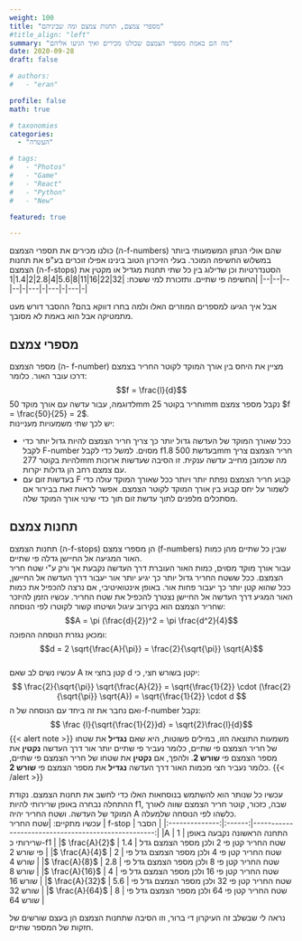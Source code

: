 ```yaml
---
weight: 100
title: "מספרי צמצם, תחנות צמצם ומה שביניהם"
#title_align: "left"
summary: "מה הם באמת מספרי הצמצם שכולנו מכירים ואיך הגיעו אליהם"
date: 2020-09-28
draft: false

# authors: 
#   - "eran"

profile: false
math: true

# taxonomies
categories: 
  - "העשרה"

# tags:
#   - "Photos"
#   - "Game"
#   - "React"
#   - "Python"
#   - "New"

featured: true

---
```


כולנו מכירים את תספרי הצמצם (ה-f-numbers) שהם אולי הנתון המשמעותי ביותר במשלוש החשיפה המוכר. בעלי הזיכרון הטוב בינינו אפילו זוכרים בע"פ את תחנות הצמצם (ה-f-stops) הסטנדרטיות וכן שדילוג בין כל שתי תחנות מגדיל או מקטין את החשיפה פי שתיים. ותזכורת למי ששכח:
|32|22|16|11|8|5.6|4|2.8|2|1.4|1|
|--|--|--|--|-|---|-|---|-|---|-|

אבל איך הגיעו למספרים המוזרים האלו ולמה בחרו דווקא בהם? ההסבר דורש מעט מתמטיקה אבל הוא באמת לא מסובך.

## מספרי צמצם
מספר הצמצם (ה- f-number) מציין את היחס בין אורך המוקד לקוטר החריר בצמצם דרכו עובר האור. כלומר: $$f = \frac{l}{d}$$
לדוגמה, עבור עדשה עם אורך מוקד 50mm וחריר בקוטר 25mm נקבל מספר צמצם $f = \frac{50}{25} = 2$.  
יש לכך שתי משמעויות מעניינות:
* ככל שאורך המוקד של העדשה גדול יותר כך צריך חריר הצמצם להיות גדול יותר כדי לקבל F-number מסוים. למשל כדי לקבל f1.8 בעדשת 500mm חריר הצמצם צריך להיות בקוטר 277mm מה שכמובן מחייב עדשה ענקית. זו הסיבה שעדשות ארוכות עם צמצם רחב הן גדולות יקרות.
* בעדשות זום עם F קבוע חריר הצמצם נפתח יותר ויותר ככל שאורך המוקד עולה כדי לשמור על יחס קבוע בין אורך המוקד לקוטר הצמצם. אפשר לראות זאת בבירור אם מסתכלים מלפנים לתוך עדשת זום תוך כדי שינוי אורך המוקד שלה.

## תחנות צמצם
תחנות הצמצם (ה-f-stops) הן מספרי צמצם (f-numbers) שבין כל שתיים מהן כמות האור המגיעה אל החיישן גדלה פי שתיים.  
עבור אורך מוקד מסוים, כמות האור העוברת דרך העדשה נקבעת אך ורק ע"י שטח חריר הצמצם. ככל ששטח החריר גדול יותר כך יגיע יותר אור יעבור דרך העדשה אל החיישן, ככל שהוא קטן יותר כך יעבור פחות אור. באופן אינטואיטיבי, אם נרצה להכפיל את כמות האור המגיע דרך העדשה אל החיישן נצטרך להכפיל את שטח החריר. עכשיו הזמן להיזכר שחריר הצמצם הוא בקירוב עיגול ושיטחו קשור לקוטרו לפי הנוסחה: $$A = \pi (\frac{d}{2})^2 = \pi \frac{d^2}{4}$$ ומכאן נגזרת הנוסחה ההפוכה: $$d = 2 \sqrt{\frac{A}{\pi}} = \frac{2}{\sqrt{\pi}} \sqrt{A}$$  
עכשיו נשים לב שאם A קטן בחצי אז d יקטן בשורש חצי, כי: $$ \frac{2}{\sqrt{\pi}} \sqrt{\frac{A}{2}} = \sqrt{\frac{1}{2}} \cdot (\frac{2}{\sqrt{\pi}} \sqrt{A}) = \sqrt{\frac{1}{2}} \cdot d $$
ואם נחבר את זה ביחד עם הנוסחה של ה-f-number נקבל:$$ \frac {l}{\sqrt{\frac{1}{2}}d} = \sqrt{2}\frac{l}{d}$$
{{< alert note >}}
משמעות התוצאה הזו, במילים פשוטות, היא שאם **נגדיל** את שטחו של חריר הצמצם פי שתיים, כלומר נעביר פי שתיים יותר אור דרך העדשה **נקטין** את מספר הצמצם פי **שורש 2**. ולהפך, אם **נקטין** את שטחו של חריר הצמצם פי שתיים, כלומר נעביר חצי מכמות האור דרך העדשה **נגדיל** את מספר הצמצם פי **שורש 2**. 
{{< /alert >}}

עכשיו כל שנותר הוא להשתמש בנוסחאות האלו כדי לחשב את תחנות הצמצם. נקודת ההתחלה נבחרה באופן שרירותי להיות f1, שבה, כזכור, קוטר חריר הצמצם שווה לאורך המוקד של העדשה. ושטח החריר יהיה A כלשהו לפי הנוסחה שלמעלה.  
עכשיו מתקיים:
|שטח החריר       | f-stop | הסבר                                               |
|:--------------:|:------:|---------------------------------------------------:|
|A               | 1      | התחנה הראשונה נקבעה באופן שרירותי כ-f1             |
|$ \frac{A}{2}$  | 1.4    | שטח החריר קטן פי 2 ולכן מספר הצמצם גדל פי שורש 2   |
|$ \frac{A}{4}$  | 2      | שטח החריר קטן פי 4 ולכן מספר הצמצם גדל פי שורש 4   |
|$ \frac{A}{8}$  | 2.8    | שטח החריר קטן פי 8 ולכן מספר הצמצם גדל פי שורש 8   |
|$ \frac{A}{16}$ | 4      | שטח החריר קטן פי 16 ולכן מספר הצמצם גדל פי שורש 16 |
|$ \frac{A}{32}$ | 5.6    | שטח החריר קטן פי 32 ולכן מספר הצמצם גדל פי שורש 32 |
|$ \frac{A}{64}$ | 8      | שטח החריר קטן פי 64 ולכן מספר הצמצם גדל פי שורש 64 |


נראה לי שבשלב זה העיקרון די ברור, וזו הסיבה שתחנות הצמצם הן בעצם שורשים של חזקות של המספר שתיים.

  
  
    